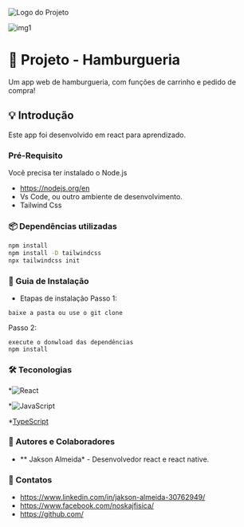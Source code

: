 ![Logo do Projeto](https://i.imgur.com/Ar6lKPq.png)

![img1](assets/demo.png)

#  📱 Projeto - Hamburgueria
Um app web de hamburgueria, com funções de carrinho e pedido de compra!

## 💡 Introdução
Este app foi desenvolvido em react para aprendizado.

### Pré-Requisito
Você precisa ter instalado o Node.js
* https://nodejs.org/en
* Vs Code, ou outro ambiente de desenvolvimento.
* Tailwind Css

### 📦 Dependências utilizadas 
```bash
npm install
npm install -D tailwindcss
npx tailwindcss init
```

### 🚀 Guia de Instalação
- Etapas de instalação
Passo 1:
```
baixe a pasta ou use o git clone
```
Passo 2:
```
execute o donwload das dependências
npm install
```

### 🛠️ Teconologias
*![React](https://img.shields.io/badge/react-%2320232a.svg?style=for-the-badge&logo=react&logoColor=%2361DAFB)

*![JavaScript](https://img.shields.io/badge/javascript-%23323330.svg?style=for-the-badge&logo=javascript&logoColor=%23F7DF1E)

*[TypeScript](![TypeScript](https://img.shields.io/badge/typescript-%23007ACC.svg?style=for-the-badge&logo=typescript&logoColor=white))

### 🧠 Autores e Colaboradores
* ** Jakson Almeida* - Desenvolvedor react e react native.

### 🔗 Contatos
* https://www.linkedin.com/in/jakson-almeida-30762949/
* https://www.facebook.com/noskajfisica/
* https://github.com/

